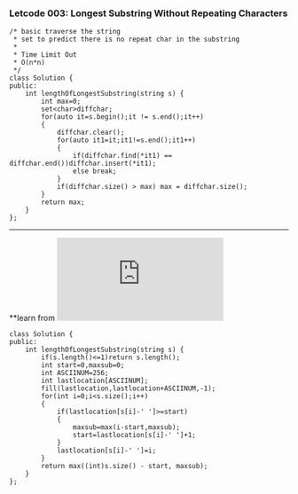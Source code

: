 ### Letcode 003: Longest Substring Without Repeating Characters
```
/* basic traverse the string 
 * set to predict there is no repeat char in the substring
 *
 * Time Limit Out
 * O(n*n)
 */
class Solution {
public:
    int lengthOfLongestSubstring(string s) {
        int max=0;
        set<char>diffchar;
        for(auto it=s.begin();it != s.end();it++)
        {
            diffchar.clear();
            for(auto it1=it;it1!=s.end();it1++)
            {
                if(diffchar.find(*it1) == diffchar.end())diffchar.insert(*it1);
                else break;
            }
            if(diffchar.size() > max) max = diffchar.size();
        }
        return max;
    }
};
```
----------------------------------
**learn from ![ACM home](http://www.acmerblog.com/leetcode-solution-longest-substring-without-repeating-characters-6307.html)
```
class Solution {
public:
    int lengthOfLongestSubstring(string s) {
        if(s.length()<=1)return s.length();
        int start=0,maxsub=0;
        int ASCIINUM=256;
        int lastlocation[ASCIINUM];
        fill(lastlocation,lastlocation+ASCIINUM,-1);
        for(int i=0;i<s.size();i++)
        {
            if(lastlocation[s[i]-' ']>=start)
            {
                maxsub=max(i-start,maxsub);
                start=lastlocation[s[i]-' ']+1;
            }
            lastlocation[s[i]-' ']=i;
        }
        return max((int)s.size() - start, maxsub);
    }
};
```